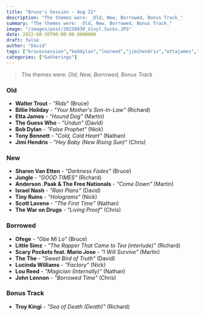 ```yaml
---
title: "Bruce's Session - Aug 22"
description: "The themes were: _Old, New, Borrowed, Bonus Track_"
summary: "The themes were: _Old, New, Borrowed, Bonus Track_"
image: "/images/post/20220830_Vinyl.Sucks.JPG"
date: 2022-08-30T00:00:00.0000000
draft: false
author: "David"
tags: ["brucessession","bobdylan","loureed","jimihendrix","ettajames","lucindawilliams","johnlennon","thewarondrugs","tinyruins","troykingi","tonybennett","thethe","littlesimz","israelnash","sharonvanetten","ofege","jungle","waltertrout","theguesswho","scottlavene","billieholiday","scarypocketsfeatmariojose","andersonpaakandthefreenationals"]
categories: ["Gatherings"]
---
```

> The themes were: _Old, New, Borrowed, Bonus Track_
### Old
- **Walter Trout** - _"Ride"_ (Bruce)
- **Billie Holiday** - _"Your Mother's Son-In-Law"_ (Richard)
- **Etta James** - _"Hound Dog"_ (Martin)
- **The Guess Who** - _"Undun"_ (David)
- **Bob Dylan** - _"False Prophet"_ (Nick)
- **Tony Bennett** - _"Cold, Cold Heart"_ (Nathan)
- **Jimi Hendrix** - _"Hey Baby (New Rising Sun)"_ (Chris)
### New
- **Sharon Van Etten** - _"Darkness Fades"_ (Bruce)
- **Jungle** - _"GOOD TIMES"_ (Richard)
- **Anderson .Paak & The Free Nationals** - _"Come Down"_ (Martin)
- **Israel Nash** - _"Rain Plans"_ (David)
- **Tiny Ruins** - _"Holograms"_ (Nick)
- **Scott Lavene** - _"The First Time"_ (Nathan)
- **The War on Drugs** - _"Living Proof"_ (Chris)
### Borrowed
- **Ofege** - _"Gbe Mi Lo"_ (Bruce)
- **Little Simz** - _"The Rapper That Came to Tea (interlude)"_ (Richard)
- **Scary Pockets feat. Mario Jose** - _"I Will Survive"_ (Martin)
- **The The** - _"Sweet Bird of Truth"_ (David)
- **Lucinda Williams** - _"Factory"_ (Nick)
- **Lou Reed** - _"Magician (Internally)"_ (Nathan)
- **John Lennon** - _"Borrowed Time"_ (Chris)
### Bonus Track
- **Troy Kingi** - _"Sea of Death (Death)"_ (Richard)

